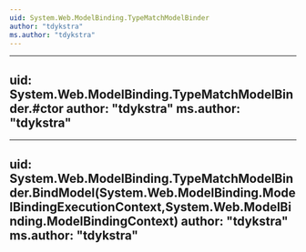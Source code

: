 ```yaml
---
uid: System.Web.ModelBinding.TypeMatchModelBinder
author: "tdykstra"
ms.author: "tdykstra"
---
```


---
uid: System.Web.ModelBinding.TypeMatchModelBinder.#ctor
author: "tdykstra"
ms.author: "tdykstra"
---

---
uid: System.Web.ModelBinding.TypeMatchModelBinder.BindModel(System.Web.ModelBinding.ModelBindingExecutionContext,System.Web.ModelBinding.ModelBindingContext)
author: "tdykstra"
ms.author: "tdykstra"
---
